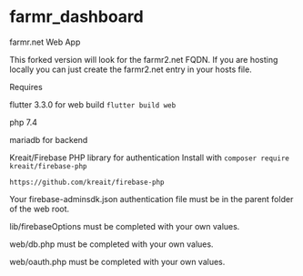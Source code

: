# farmr_dashboard
farmr.net Web App 

This forked version will look for the farmr2.net FQDN. If you are hosting locally you can just create the farmr2.net entry in your hosts file. 

Requires

flutter 3.3.0 for web build
```flutter build web``` 

php 7.4

mariadb for backend

Kreait/Firebase PHP library for authentication
    Install with ```composer require kreait/firebase-php``` 

    https://github.com/kreait/firebase-php

Your firebase-adminsdk.json authentication file must be in the parent folder of the web root. 

lib/firebaseOptions must be completed with your own values.

web/db.php must be completed with your own values.

web/oauth.php must be completed with your own values. 
